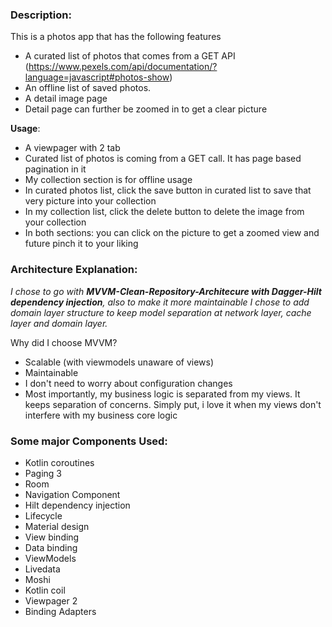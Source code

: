 ### Description:
This is a photos app that has the following features


- A curated list of photos that comes from a GET API (https://www.pexels.com/api/documentation/?language=javascript#photos-show)
- An offline list of saved photos. 
- A detail image page
- Detail page can further be zoomed in to get a clear picture
	
  
**Usage**:
- A viewpager with 2 tab
- Curated list of photos is coming from a GET call. It has page based pagination in it
- My collection section is for offline usage
- In curated photos list, click the save button in curated list to save that very picture into your collection	
- In my collection list, click the delete button to delete the image from your collection
- In both sections: you can click on the picture to get a zoomed view and future pinch it to your liking				

### Architecture Explanation:
_I chose to go with **MVVM-Clean-Repository-Architecure with Dagger-Hilt dependency injection**, also to make it more maintainable I chose to add domain layer structure to keep model separation at network layer, cache layer and domain layer._

Why did I choose MVVM?

- Scalable (with viewmodels unaware of views)
- Maintainable
- I don't need to worry about configuration changes
- Most importantly, my business logic is separated from my views. It keeps separation of concerns. Simply put, i love it when my views don't interfere with my business core logic

### Some major Components Used:
- Kotlin coroutines
- Paging 3 
- Room
- Navigation Component 
- Hilt dependency injection 
- Lifecycle 
- Material design 
- View binding
- Data binding
- ViewModels
- Livedata
- Moshi
- Kotlin coil
- Viewpager 2
- Binding Adapters

